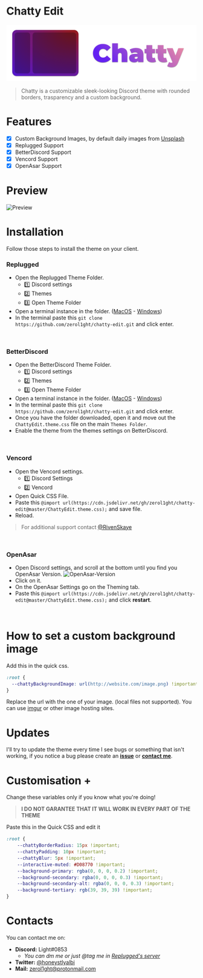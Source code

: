 # Chatty Edit
![chatty-logo](assets/logo2.png)
> Chatty is a customizable sleek-looking Discord theme with rounded borders, trasparency and a custom background.

# Features
- [X] Custom Background Images, by default daily images from [Unsplash](https://unsplash.com/)
- [X] Replugged Support
- [X] BetterDiscord Support
- [X] Vencord Support
- [X] OpenAsar Support

# Preview
![Preview](assets/chatty_preview.png)

# Installation
Follow those steps to install the theme on your client.
### **Replugged**
- Open the Replugged Theme Folder.
  - :one: Discord settings
  - :two: Themes
  - :three: Open Theme Folder
- Open a terminal instance in the folder. ([MacOS](https://www.maketecheasier.com/launch-terminal-current-folder-mac/) - [Windows](https://www.howtogeek.com/789662/how-to-open-a-cmd-window-in-a-folder-on-windows/))
- In the terminal paste this ``` git clone https://github.com/zerol1ght/chatty-edit.git ``` and click enter.

​
### **BetterDiscord**
- Open the BetterDiscord Theme Folder.
  - :one: Discord settings
  - :two: Themes
  - :three: Open Theme Folder
- Open a terminal instance in the folder. ([MacOS](https://www.maketecheasier.com/launch-terminal-current-folder-mac/) - [Windows](https://www.howtogeek.com/789662/how-to-open-a-cmd-window-in-a-folder-on-windows/))
- In the terminal paste this ``` git clone https://github.com/zerol1ght/chatty-edit.git ``` and click enter.
- Once you have the folder downloaded, open it and move out the ``` ChattyEdit.theme.css ``` file on the main ``` Themes Folder ```.
- Enable the theme from the themes settings on BetterDiscord.

​
### **Vencord**
- Open the Vencord settings.
  - :one: Discord Settings
  - :two: Vencord
- Open Quick CSS File.
- Paste this ``` @import url(https://cdn.jsdelivr.net/gh/zerol1ght/chatty-edit@master/ChattyEdit.theme.css); ``` and save file.
- Reload.
> For additional support contact [@RivenSkaye](https://github.com/RivenSkaye)

​
### **OpenAsar**
- Open Discord settings, and scroll at the bottom until you find you OpenAsar Version. ![OpenAsar-Version](https://i.imgur.com/ueKy1eI.png)
- Click on it.
- On the OpenAsar Settings go on the Theming tab.
- Paste this ``` @import url(https://cdn.jsdelivr.net/gh/zerol1ght/chatty-edit@master/ChattyEdit.theme.css); ``` and click **restart**.

​
# How to set a custom background image
Add this in the quick css.
```css
:root {
  --chattyBackgroundImage: url(http://website.com/image.png) !important;
}
```
Replace the url with the one of your image. (local files not supported).
You can use [imgur](https://www.imgur.com) or other image hosting sites.

# Updates
I'll try to update the theme every time I see bugs or something that isn't working, if you notice a bug please create an **[issue](https://github.com/zerol1ght/chatty-edit/issues)** or **[contact me](https://github.com/zerol1ght/chatty-edit#contacts)**.

# Customisation +
Change these variables only if you know what you're doing!
> **I DO NOT GARANTEE THAT IT WILL WORK IN EVERY PART OF THE THEME**

Paste this in the Quick CSS and edit it
```css
:root {
    --chattyBorderRadius: 15px !important;
    --chattyPadding: 10px !important;
    --chattyBlur: 5px !important;
    --interactive-muted: #D08770 !important;
    --background-primary: rgba(0, 0, 0, 0.2) !important;
    --background-secondary: rgba(0, 0, 0, 0.3) !important;
    --background-secondary-alt: rgba(0, 0, 0, 0.3) !important;
    --background-tertiary: rgb(39, 39, 39) !important;
}
```

# Contacts
You can contact me on:
- **Discord:** Light#0853
  - *You can dm me or just @tag me in [Replugged's server](https://discord.gg/s9aSD5Tfk3)*
- **Twitter:** [@honeystlyalbi](https://twitter.com/honeystlyalbi)
- **Mail:**  <zerol1ght@protonmail.com>
